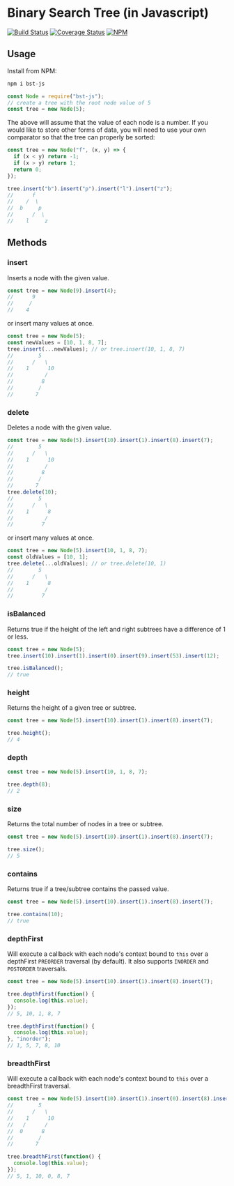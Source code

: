 # Binary Search Tree (in Javascript)
[![Build Status](https://travis-ci.org/scttdavs/bst.svg)](https://travis-ci.org/scttdavs/bst) [![Coverage Status](https://coveralls.io/repos/github/scttdavs/bst/badge.svg?branch=master)](https://coveralls.io/github/scttdavs/bst?branch=master) [![NPM](https://img.shields.io/npm/v/bst-js.svg)](https://www.npmjs.com/package/bst-js)

## Usage

Install from NPM:
```sh
npm i bst-js
```

```js
const Node = require("bst-js");
// create a tree with the root node value of 5
const tree = new Node(5);
```

The above will assume that the value of each node is a number. If you would like to store other forms of data, you will need to use your own comparator so that the tree can properly be sorted:
```js
const tree = new Node("f", (x, y) => {
  if (x < y) return -1;
  if (x > y) return 1;
  return 0;
});

tree.insert("b").insert("p").insert("l").insert("z");
//      f
//    /  \
//  b     p
//      /  \
//    l     z
```

## Methods

### insert
Inserts a node with the given value.
```js
const tree = new Node(9).insert(4);
//      9
//     /
//    4
```
or insert many values at once.
```js
const tree = new Node(5);
const newValues = [10, 1, 8, 7];
tree.insert(...newValues); // or tree.insert(10, 1, 8, 7)
//        5
//      /   \
//    1      10
//          /
//         8
//        /
//       7
```

### delete
Deletes a node with the given value.
```js
const tree = new Node(5).insert(10).insert(1).insert(8).insert(7);
//        5
//      /   \
//    1      10
//          /
//         8
//        /
//       7
tree.delete(10);
//        5
//      /   \
//    1      8
//          /
//         7
```
or insert many values at once.
```js
const tree = new Node(5).insert(10, 1, 8, 7);
const oldValues = [10, 1];
tree.delete(...oldValues); // or tree.delete(10, 1)
//        5
//      /   \
//    1      8
//          /
//         7
```

### isBalanced
Returns true if the height of the left and right subtrees have a difference of 1 or less.
```js
const tree = new Node(5);
tree.insert(10).insert(1).insert(0).insert(9).insert(53).insert(12);

tree.isBalanced();
// true
```

### height
Returns the height of a given tree or subtree.
```js
const tree = new Node(5).insert(10).insert(1).insert(8).insert(7);

tree.height();
// 4
```

### depth
```js
const tree = new Node(5).insert(10, 1, 8, 7);

tree.depth(8);
// 2
```

### size
Returns the total number of nodes in a tree or subtree.
```js
const tree = new Node(5).insert(10).insert(1).insert(8).insert(7);

tree.size();
// 5
```

### contains
Returns true if a tree/subtree contains the passed value.
```js
const tree = new Node(5).insert(10).insert(1).insert(8).insert(7);

tree.contains(10);
// true
```

### depthFirst
Will execute a callback with each node's context bound to `this` over a depthFirst `PREORDER` traversal (by default). It also supports `INORDER` and `POSTORDER` traversals.
```js
const tree = new Node(5).insert(10).insert(1).insert(8).insert(7);

tree.depthFirst(function() {
  console.log(this.value);
});
// 5, 10, 1, 8, 7

tree.depthFirst(function() {
  console.log(this.value);
}, "inorder");
// 1, 5, 7, 8, 10
```

### breadthFirst
Will execute a callback with each node's context bound to `this` over a breadthFirst traversal.
```js
const tree = new Node(5).insert(10).insert(1).insert(0).insert(8).insert(7);
//        5
//      /   \
//    1      10
//   /      /
//  0      8
//        /
//       7

tree.breadthFirst(function() {
  console.log(this.value);
});
// 5, 1, 10, 0, 8, 7
```
